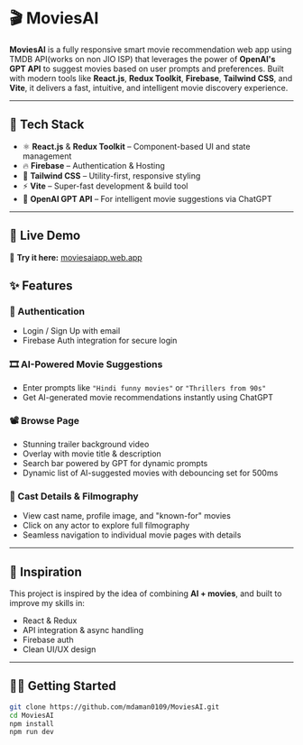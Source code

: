 # 🎬 MoviesAI

**MoviesAI** is a fully responsive smart movie recommendation web app using TMDB API(works on non JIO ISP) that leverages the power of **OpenAI's GPT API** to suggest movies based on user prompts and preferences. Built with modern tools like **React.js**, **Redux Toolkit**, **Firebase**, **Tailwind CSS**, and **Vite**, it delivers a fast, intuitive, and intelligent movie discovery experience.

---

## 🚀 Tech Stack

- ⚛️ **React.js** & **Redux Toolkit** – Component-based UI and state management  
- 🔥 **Firebase** – Authentication & Hosting  
- 💨 **Tailwind CSS** – Utility-first, responsive styling  
- ⚡ **Vite** – Super-fast development & build tool  
- 🧠 **OpenAI GPT API** – For intelligent movie suggestions via ChatGPT  

---
## 🤖 Live Demo

🔗 **Try it here:** [moviesaiapp.web.app](https://moviesaiapp.web.app)

## ✨ Features

### 🔐 Authentication  
- Login / Sign Up with email  
- Firebase Auth integration for secure login  

### 🎞️ AI-Powered Movie Suggestions  
- Enter prompts like `"Hindi funny movies"` or `"Thrillers from 90s"`  
- Get AI-generated movie recommendations instantly using ChatGPT  

### 📽️ Browse Page  
- Stunning trailer background video  
- Overlay with movie title & description  
- Search bar powered by GPT for dynamic prompts  
- Dynamic list of AI-suggested movies with debouncing set for 500ms

### 👥 Cast Details & Filmography  
- View cast name, profile image, and "known-for" movies  
- Click on any actor to explore full filmography  
- Seamless navigation to individual movie pages with details  

---

## 🧠 Inspiration  
This project is inspired by the idea of combining **AI + movies**, and built to improve my skills in:  
- React & Redux  
- API integration & async handling  
- Firebase auth  
- Clean UI/UX design  

---

## 🧑‍💻 Getting Started

```bash
git clone https://github.com/mdaman0109/MoviesAI.git
cd MoviesAI
npm install
npm run dev
